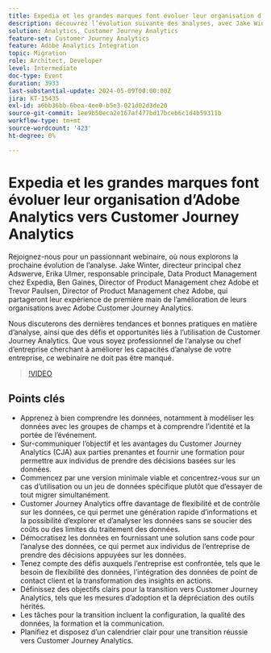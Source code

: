 ```yaml
---
title: Expedia et les grandes marques font évoluer leur organisation d’Adobe Analytics vers Customer Journey Analytics
description: découvrez l’évolution suivante des analyses, avec Jake Winter, principal responsable chez Adswerve, Erika Ulmer, responsable principal, Data Product Management chez Expedia, Ben Gaines, Director of Product Management chez Adobe et Trevor Paulsen, Director of Product Management chez Adobe, qui partagera leur expérience de première main de l’amélioration de l’entreprise avec Adobe Customer Journey Analytics. Nous discuterons des dernières tendances et bonnes pratiques en matière d’analyse, ainsi que des défis et opportunités liés à l’utilisation de Customer Journey Analytics. Que vous soyez professionnel de l’analyse ou chef d’entreprise cherchant à améliorer les capacités d’analyse de votre entreprise, ce webinaire ne doit pas être manqué.
solution: Analytics, Customer Journey Analytics
feature-set: Customer Journey Analytics
feature: Adobe Analytics Integration
topic: Migration
role: Architect, Developer
level: Intermediate
doc-type: Event
duration: 3933
last-substantial-update: 2024-05-09T00:00:00Z
jira: KT-15435
exl-id: a6bb36bb-6bea-4ee0-b5e3-021d02d3de20
source-git-commit: 1ee9b50eca2e167af477bd17bceb6c1d4b59311b
workflow-type: tm+mt
source-wordcount: '423'
ht-degree: 0%

---
```


# Expedia et les grandes marques font évoluer leur organisation d’Adobe Analytics vers Customer Journey Analytics

Rejoignez-nous pour un passionnant webinaire, où nous explorons la prochaine évolution de l’analyse. Jake Winter, directeur principal chez Adswerve, Erika Ulmer, responsable principale, Data Product Management chez Expedia, Ben Gaines, Director of Product Management chez Adobe et Trevor Paulsen, Director of Product Management chez Adobe, qui partageront leur expérience de première main de l’amélioration de leurs organisations avec Adobe Customer Journey Analytics.

Nous discuterons des dernières tendances et bonnes pratiques en matière d’analyse, ainsi que des défis et opportunités liés à l’utilisation de Customer Journey Analytics. Que vous soyez professionnel de l’analyse ou chef d’entreprise cherchant à améliorer les capacités d’analyse de votre entreprise, ce webinaire ne doit pas être manqué.

>[!VIDEO](https://video.tv.adobe.com/v/3428762/?learn=on)


## Points clés


* Apprenez à bien comprendre les données, notamment à modéliser les données avec les groupes de champs et à comprendre l’identité et la portée de l’événement.
* Sur-communiquer l’objectif et les avantages du Customer Journey Analytics (CJA) aux parties prenantes et fournir une formation pour permettre aux individus de prendre des décisions basées sur les données.
* Commencez par une version minimale viable et concentrez-vous sur un cas d’utilisation ou un jeu de données spécifique plutôt que d’essayer de tout migrer simultanément.
* Customer Journey Analytics offre davantage de flexibilité et de contrôle sur les données, ce qui permet une génération rapide d’informations et la possibilité d’explorer et d’analyser les données sans se soucier des coûts ou des limites du traitement des données.
* Démocratisez les données en fournissant une solution sans code pour l’analyse des données, ce qui permet aux individus de l’entreprise de prendre des décisions appuyées sur les données.
* Tenez compte des défis auxquels l’entreprise est confrontée, tels que le besoin de flexibilité des données, l’intégration des données de point de contact client et la transformation des insights en actions.
* Définissez des objectifs clairs pour la transition vers Customer Journey Analytics, tels que les mesures d’adoption et la dépréciation des outils hérités.
* Les tâches pour la transition incluent la configuration, la qualité des données, la formation et la communication.
* Planifiez et disposez d’un calendrier clair pour une transition réussie vers Customer Journey Analytics.
